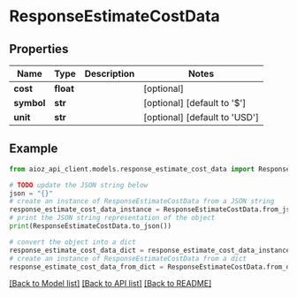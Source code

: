 # ResponseEstimateCostData


## Properties

Name | Type | Description | Notes
------------ | ------------- | ------------- | -------------
**cost** | **float** |  | [optional] 
**symbol** | **str** |  | [optional] [default to '$']
**unit** | **str** |  | [optional] [default to 'USD']

## Example

```python
from aioz_api_client.models.response_estimate_cost_data import ResponseEstimateCostData

# TODO update the JSON string below
json = "{}"
# create an instance of ResponseEstimateCostData from a JSON string
response_estimate_cost_data_instance = ResponseEstimateCostData.from_json(json)
# print the JSON string representation of the object
print(ResponseEstimateCostData.to_json())

# convert the object into a dict
response_estimate_cost_data_dict = response_estimate_cost_data_instance.to_dict()
# create an instance of ResponseEstimateCostData from a dict
response_estimate_cost_data_from_dict = ResponseEstimateCostData.from_dict(response_estimate_cost_data_dict)
```
[[Back to Model list]](../README.md#documentation-for-models) [[Back to API list]](../README.md#documentation-for-api-endpoints) [[Back to README]](../README.md)


